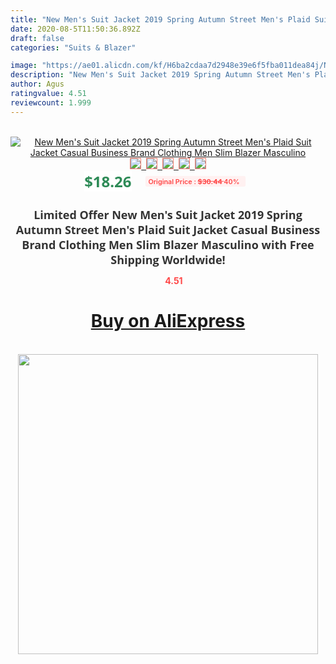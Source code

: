 ```yaml
---
title: "New Men's Suit Jacket 2019 Spring Autumn Street Men's Plaid Suit Jacket Casual Business Brand Clothing Men Slim Blazer Masculino"
date: 2020-08-5T11:50:36.892Z
draft: false
categories: "Suits & Blazer"

image: "https://ae01.alicdn.com/kf/H6ba2cdaa7d2948e39e6f5fba011dea84j/New-Men-s-Suit-Jacket-2019-Spring-Autumn-Street-Men-s-Plaid-Suit-Jacket-Casual-Business.jpg"
description: "New Men's Suit Jacket 2019 Spring Autumn Street Men's Plaid Suit Jacket Casual Business Brand Clothing Men Slim Blazer Masculino"
author: Agus
ratingvalue: 4.51
reviewcount: 1.999
---
```

<br>
<div style="text-align: center;">
<a href="https://s.click.aliexpress.com/e/_ALT473" target="_blank" rel="nofollow noopener noreferrer"><img alt="New Men's Suit Jacket 2019 Spring Autumn Street Men's Plaid Suit Jacket Casual Business Brand Clothing Men Slim Blazer Masculino" class="magnifier-image" src="https://ae01.alicdn.com/kf/H6ba2cdaa7d2948e39e6f5fba011dea84j/New-Men-s-Suit-Jacket-2019-Spring-Autumn-Street-Men-s-Plaid-Suit-Jacket-Casual-Business.jpg_640x640.jpg">
<br>
<img style="border:1px solid salmon" src="https://ae01.alicdn.com/kf/H6ba2cdaa7d2948e39e6f5fba011dea84j/New-Men-s-Suit-Jacket-2019-Spring-Autumn-Street-Men-s-Plaid-Suit-Jacket-Casual-Business.jpg_120x120.jpg">&nbsp;&nbsp;<img style="border:1px solid salmon" src="https://ae01.alicdn.com/kf/H3bdd8a17ceb4420e9295e0274267f522q/New-Men-s-Suit-Jacket-2019-Spring-Autumn-Street-Men-s-Plaid-Suit-Jacket-Casual-Business.jpg_120x120.jpg">&nbsp;&nbsp;<img style="border:1px solid salmon" src="https://ae01.alicdn.com/kf/H1e85f5df3e514d138bbcd36fddff330ak/New-Men-s-Suit-Jacket-2019-Spring-Autumn-Street-Men-s-Plaid-Suit-Jacket-Casual-Business.jpg_120x120.jpg">&nbsp;&nbsp;<img style="border:1px solid salmon" src="https://ae01.alicdn.com/kf/H142477af03cd4f42852ec64b550a1730r/New-Men-s-Suit-Jacket-2019-Spring-Autumn-Street-Men-s-Plaid-Suit-Jacket-Casual-Business.jpg_120x120.jpg">&nbsp;&nbsp;<img style="border:1px solid salmon" src="https://ae01.alicdn.com/kf/H6c579524e62349e69eddb9745121522fa/New-Men-s-Suit-Jacket-2019-Spring-Autumn-Street-Men-s-Plaid-Suit-Jacket-Casual-Business.jpg_120x120.jpg"></a></div><br0>
<div style="text-align: center;"><span style="background-color: white; border: 0px; box-sizing: border-box; color: seagreen; display: inline-block; font-family: &quot;open sans&quot; , &quot;arial&quot; , &quot;helvetica&quot; , sans-serif , &quot;heiti&quot;; font-size: 24px; font-stretch: inherit; font-weight: 700; line-height: inherit; margin: 0px 10px 0px 0px; padding: 0px; vertical-align: middle;">$18.26 </span>
<span style="background: rgb(255 , 241 , 241); border-radius: 3px; border: 0px; box-sizing: border-box; color: #ff4747; display: inline-block; font-family: inherit; font-size: 12px; font-stretch: inherit; font-style: inherit; font-variant: inherit; font-weight: 600; line-height: inherit; margin: 0px; padding: 2px 5px; transform: scale(0.9); vertical-align: middle;">Original Price : <b style="text-decoration: line-through;">$30.44 </b> 40%&nbsp;&nbsp;</span></div>
<h1 style="color: #333333; display: inline-block; font-family: &quot;open sans&quot; , &quot;arial&quot; , &quot;helvetica&quot; , sans-serif , &quot;heiti&quot;; font-size: 18px; font-stretch: inherit; font-weight: 700; text-align: center;">Limited Offer New Men's Suit Jacket 2019 Spring Autumn Street Men's Plaid Suit Jacket Casual Business Brand Clothing Men Slim Blazer Masculino with Free Shipping Worldwide!</h1>
<div style="color: #ff4747; text-align: center;">
<img src="https://4.bp.blogspot.com/-M0ZcTcb-5uY/XleCXlxnR4I/AAAAAAAAAEc/OrjgMkXV1oMQFaCRZj5HQwOCBcu3w1FegCPcBGAYYCw/s1600/star.png" style="height: 15px;">&nbsp;<b>4.51</b></div>
<div class="button_cont" align="center"><a class="buynow_a" href="https://s.click.aliexpress.com/e/_ALT473" target="_blank" rel="nofollow noopener noreferrer"><H1>Buy on AliExpress</H1></a></div><br>
<div class="separator" style="clear: both; text-align: center;">
<img src="https://lh3.googleusercontent.com/-pTy5HemUv9M/XlePHvY0dAI/AAAAAAAAAE4/0nX5iRUoIWY8eMW9Dpxeirr157OZliDIgCLcBGAsYHQ/s1600/badge.gif" width="480">
</div>
